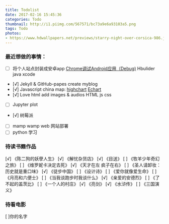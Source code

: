 ```yaml
---
title: Todolist
date: 2017-02-16 15:45:36
categories: Todo
thumbnail: http://i1.piimg.com/567571/bc73a9e6a93103a5.png
tags: Todo
photos:
- https://www.hdwallpapers.net/previews/starry-night-over-corsica-986.jpg
---
```

### 最近想做的事情：

- [ ] 将个人站点封装成安卓app
[Chrome调试Android应用（Debug)](http://ask.dcloud.net.cn/article/69)
 Hbulider  java   xcode
<!-- more -->
- [√]  Jekyll  & GitHub-papes create myblog
- [√] Javascript china map:
[highchart](https://www.hcharts.cn/demo/highcharts) [Echart](http://echarts.baidu.com/examples.html)
- [√] Love html add images & audios
	HTML js css
- [ ] Jupyter plot
- [√] 树莓派
- [ ] mamp wamp web 网站部署
- [ ] python 学习

### 待读书籍作品

[√] 《陈二狗的妖孽人生》
[√] 《解忧杂货店》
[√] 《目送》
[ ] 《牧羊少年奇幻之旅》
[ ] 《维罗妮卡决定去死》
[√] 《天才在左 疯子在右》
[ ] 《圣人请卸妆：历史就是重口味》
[√] 《徒步中国》
[ ] 《设计诗》
[ ] 《爱你就像爱生命》
[ ] 《月亮和六便士》
[ ] 《当我谈跑步时我谈什么》
[√] 《亲爱的安德烈》
[ ] 《了不起的盖茨比》
[ ] 《一个人的村庄》
[√] 《亮剑》
[√] 《水浒传》
[ ] 《三国演义》

### 待看电影

[ ]你的名字</p>
